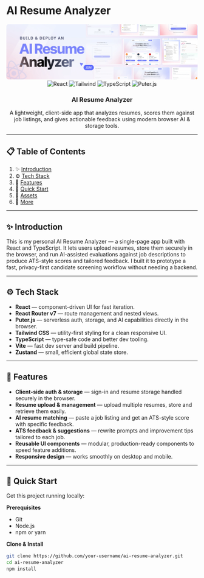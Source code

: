 # AI Resume Analyzer

<div align="center">
  <a href="https://www.youtube.com/watch?v=iYOz165wGkQ" target="_blank">
    <img src="public/readme/hero.webp" alt="Project Banner" />
  </a>

  <div>
    <img alt="React" src="https://img.shields.io/badge/React-4c84f3?style=for-the-badge&logo=react&logoColor=white">
    <img alt="Tailwind" src="https://img.shields.io/badge/-Tailwind-38B2AC?style=for-the-badge&logo=tailwind-css&logoColor=white" />
    <img alt="TypeScript" src="https://img.shields.io/badge/-TypeScript-black?style=for-the-badge&logoColor=white&color=3178C6" />
    <img alt="Puter.js" src="https://img.shields.io/badge/Puter.js-181758?style=for-the-badge&logoColor=white">
  </div>

  <h3 align="center">AI Resume Analyzer</h3>
  <p align="center">A lightweight, client-side app that analyzes resumes, scores them against job listings, and gives actionable feedback using modern browser AI & storage tools.</p>
</div>

---

## 📋 Table of Contents

1. ✨ [Introduction](#introduction)
2. ⚙️ [Tech Stack](#tech-stack)
3. 🔋 [Features](#features)
4. 🤸 [Quick Start](#quick-start)
5. 🔗 [Assets](#links)
6. 🚀 [More](#more)

---

## ✨ Introduction

This is my personal AI Resume Analyzer — a single-page app built with React and TypeScript. It lets users upload resumes, store them securely in the browser, and run AI-assisted evaluations against job descriptions to produce ATS-style scores and tailored feedback. I built it to prototype a fast, privacy-first candidate screening workflow without needing a backend.

---

## ⚙️ Tech Stack

- **React** — component-driven UI for fast iteration.  
- **React Router v7** — route management and nested views.  
- **Puter.js** — serverless auth, storage, and AI capabilities directly in the browser.  
- **Tailwind CSS** — utility-first styling for a clean responsive UI.  
- **TypeScript** — type-safe code and better dev tooling.  
- **Vite** — fast dev server and build pipeline.  
- **Zustand** — small, efficient global state store.

---

## 🔋 Features

- **Client-side auth & storage** — sign-in and resume storage handled securely in the browser.  
- **Resume upload & management** — upload multiple resumes, store and retrieve them easily.  
- **AI resume matching** — paste a job listing and get an ATS-style score with specific feedback.  
- **ATS feedback & suggestions** — rewrite prompts and improvement tips tailored to each job.  
- **Reusable UI components** — modular, production-ready components to speed feature additions.  
- **Responsive design** — works smoothly on desktop and mobile.

---

## 🤸 Quick Start

Get this project running locally:

**Prerequisites**

- Git  
- Node.js  
- npm or yarn

**Clone & Install**

```bash
git clone https://github.com/your-username/ai-resume-analyzer.git
cd ai-resume-analyzer
npm install
